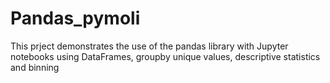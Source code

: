 # Pandas_pymoli
This prject demonstrates the use of the pandas library with Jupyter notebooks using DataFrames, groupby unique values, descriptive statistics and binning 

